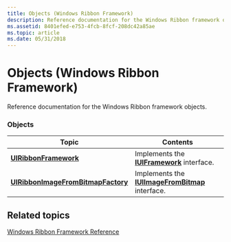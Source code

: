 ```yaml
---
title: Objects (Windows Ribbon Framework)
description: Reference documentation for the Windows Ribbon framework objects.
ms.assetid: 8401efed-e753-4fcb-8fcf-208dc42a85ae
ms.topic: article
ms.date: 05/31/2018
---
```


# Objects (Windows Ribbon Framework)

Reference documentation for the Windows Ribbon framework objects.

### Objects



| Topic                                                                                            | Contents                                                                                                      |
|--------------------------------------------------------------------------------------------------|---------------------------------------------------------------------------------------------------------------|
| [**UIRibbonFramework**](/previous-versions/windows/desktop/legacy/dd742706(v=vs.85))                           | Implements the [**IUIFramework**](/windows/desktop/api/uiribbon/nn-uiribbon-iuiframework) interface.<br/>             |
| [**UIRibbonImageFromBitmapFactory**](/previous-versions/windows/desktop/legacy/dd742707(v=vs.85)) | Implements the [**IUIImageFromBitmap**](/windows/desktop/api/uiribbon/nn-uiribbon-iuiimagefrombitmap) interface.<br/> |



 

## Related topics

<dl> <dt>

[Windows Ribbon Framework Reference](windowsribbon-reference-entry.md)
</dt> </dl>

 

